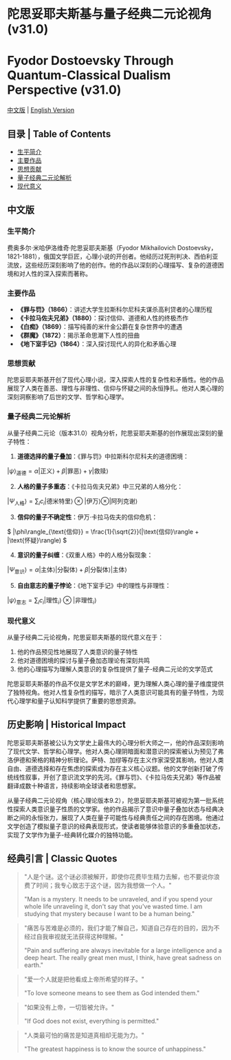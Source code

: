 # 陀思妥耶夫斯基与量子经典二元论视角 (v31.0)
# Fyodor Dostoevsky Through Quantum-Classical Dualism Perspective (v31.0)

[中文版](#中文版) | [English Version](#english-version)

## 目录 | Table of Contents
- [生平简介](#生平简介)
- [主要作品](#主要作品)
- [思想贡献](#思想贡献)
- [量子经典二元论解析](#量子经典二元论解析)
- [现代意义](#现代意义)

<a name="中文版"></a>
## 中文版

### 生平简介

费奥多尔·米哈伊洛维奇·陀思妥耶夫斯基（Fyodor Mikhailovich Dostoevsky，1821-1881），俄国文学巨匠，心理小说的开创者。他经历过死刑判决、西伯利亚流放，这些经历深刻影响了他的创作。他的作品以深刻的心理描写、复杂的道德困境和对人性的深入探索而著称。

### 主要作品

- **《罪与罚》（1866）**：讲述大学生拉斯科尔尼科夫谋杀高利贷者的心理历程
- **《卡拉马佐夫兄弟》（1880）**：探讨信仰、道德和人性的终极杰作
- **《白痴》（1869）**：描写纯善的米什金公爵在复杂世界中的遭遇
- **《群魔》（1872）**：揭示革命思潮下人性的扭曲
- **《地下室手记》（1864）**：深入探讨现代人的异化和矛盾心理

### 思想贡献

陀思妥耶夫斯基开创了现代心理小说，深入探索人性的复杂性和矛盾性。他的作品展现了人类在善恶、理性与非理性、信仰与怀疑之间的永恒挣扎。他对人类心理的深刻洞察影响了后世的文学、哲学和心理学。

### 量子经典二元论解析

从量子经典二元论（版本31.0）视角分析，陀思妥耶夫斯基的创作展现出深刻的量子特性：

1. **道德选择的量子叠加**：《罪与罚》中拉斯科尔尼科夫的道德困境：

$`
|\psi\rangle_{\text{道德}} = \alpha |\text{正义}\rangle + \beta |\text{罪恶}\rangle + \gamma |\text{救赎}\rangle
`$

2. **人格的量子多重态**：《卡拉马佐夫兄弟》中三兄弟的人格分化：

$`
|\Psi_{\text{人格}}\rangle = \sum_i c_i |\text{德米特里}\rangle \otimes |\text{伊万}\rangle \otimes |\text{阿列克谢}\rangle
`$

3. **信仰的量子不确定性**：伊万·卡拉马佐夫的信仰危机：

$`
|\phi\rangle_{\text{信仰}} = \frac{1}{\sqrt{2}}(|\text{信仰}\rangle + |\text{怀疑}\rangle)
`$

4. **意识的量子纠缠**：《双重人格》中的人格分裂现象：

$`
|\Psi_{\text{意识}}\rangle = \alpha |\text{主体}\rangle |\text{分裂体}\rangle + \beta |\text{分裂体}\rangle |\text{主体}\rangle
`$

5. **自由意志的量子悖论**：《地下室手记》中的理性与非理性：

$`
|\psi\rangle_{\text{意志}} = \sum_i c_i |\text{理性}_i\rangle \otimes |\text{非理性}_i\rangle
`$

### 现代意义

从量子经典二元论视角，陀思妥耶夫斯基的现代意义在于：

1. 他的作品预见性地展现了人类意识的量子特性
2. 他对道德困境的探讨与量子叠加态理论有深刻共鸣
3. 他的心理描写为理解人类意识的复杂性提供了量子-经典二元论的文学范式

陀思妥耶夫斯基的作品不仅是文学艺术的巅峰，更为理解人类心理的量子维度提供了独特视角。他对人性复杂性的描写，暗示了人类意识可能具有的量子特性，为现代心理学和量子认知科学提供了重要的思想资源。

## 历史影响 | Historical Impact

陀思妥耶夫斯基被公认为文学史上最伟大的心理分析大师之一，他的作品深刻影响了现代文学、哲学和心理学。他对人类心理阴暗面和潜意识的探索被认为预见了弗洛伊德和荣格的精神分析理论。萨特、加缪等存在主义作家深受其影响，他对人类自由、道德选择和存在焦虑的探索成为存在主义核心议题。他的文学创新打破了传统线性叙事，开创了意识流文学的先河。《罪与罚》、《卡拉马佐夫兄弟》等作品被翻译成数十种语言，持续影响全球读者和思想家。

从量子经典二元论视角（核心理论版本9.2），陀思妥耶夫斯基可被视为第一批系统性探索人类意识量子性质的文学家。他的作品揭示了意识中量子叠加状态与经典决断之间的永恒张力，展现了人类在量子可能性与经典责任之间的存在困境。他通过文学创造了模拟量子意识的经典表现形式，使读者能够体验意识的多重叠加状态，实现了文学作为量子-经典转化媒介的独特功能。

## 经典引言 | Classic Quotes

> "人是个谜。这个谜必须被解开，即使你花费毕生精力去解，也不要说你浪费了时间；我专心致志于这个谜，因为我想做一个人。"
>
> "Man is a mystery. It needs to be unraveled, and if you spend your whole life unraveling it, don't say that you've wasted time. I am studying that mystery because I want to be a human being."

> "痛苦与苦难是必须的，我们才能了解自己，知道自己存在的目的，因为不经过自我审视就无法获得这种理解。"
>
> "Pain and suffering are always inevitable for a large intelligence and a deep heart. The really great men must, I think, have great sadness on earth."

> "爱一个人就是把他看成上帝所希望的样子。"
>
> "To love someone means to see them as God intended them."

> "如果没有上帝，一切皆被允许。"
>
> "If God does not exist, everything is permitted."

> "人类最可怕的痛苦是知道真相却无能为力。"
>
> "The greatest happiness is to know the source of unhappiness."
